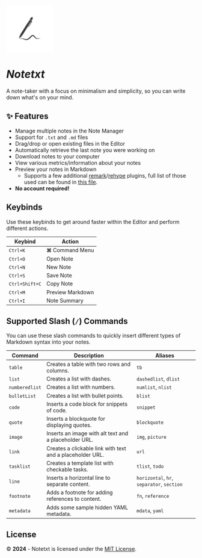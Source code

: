 <img src="public/favicon/android-chrome-512x512.png" width="125"> 

# *Notetxt*

A note-taker with a focus on minimalism and simplicity, so you can write down what's on your mind.

## ✨ Features

- Manage multiple notes in the Note Manager
- Support for `.txt` and `.md` files
- Drag/drop or open existing files in the Editor
- Automatically retrieve the last note you were working on
- Download notes to your computer
- View various metrics/information about your notes
- Preview your notes in Markdown
  - Supports a few additional [remark](https://github.com/remarkjs/remark/blob/main/doc/plugins.md)/[rehype](https://github.com/rehypejs/rehype/blob/main/doc/plugins.md) plugins, full list of those used can be found in [this file](src/components/markdown/MarkdownPreview.js).
- **No account required!**

## Keybinds

Use these keybinds to get around faster within the Editor and perform different actions.

| Keybind           | Action              |
|-------------------|---------------------|
| `Ctrl+K`          | **⌘** Command Menu  |
| `Ctrl+O`          | Open Note           |
| `Ctrl+N`          | New Note            |
| `Ctrl+S`          | Save Note           |
| `Ctrl+Shift+C`    | Copy Note           |
| `Ctrl+M`          | Preview Markdown    |
| `Ctrl+I`          | Note Summary        |

## Supported Slash (`/`) Commands

You can use these slash commands to quickly insert different types of Markdown syntax into your notes.

| Command        | Description                                               | Aliases                                    |
|----------------|-----------------------------------------------------------|--------------------------------------------|
| `table`        | Creates a table with two rows and columns.                | `tb`                                       |
| `list`         | Creates a list with dashes.                               | `dashedlist`, `dlist`                      |
| `numberedlist` | Creates a list with numbers.                              | `numlist`, `nlist`                         |
| `bulletList`   | Creates a list with bullet points.                        | `blist`                                    |
| `code`         | Inserts a code block for snippets of code.                |  `snippet`                                 |
| `quote`        | Inserts a blockquote for displaying quotes.               | `blockquote`                               |
| `image`        | Inserts an image with alt text and a placeholder URL.     | `img`, `picture`                           |
| `link`         | Creates a clickable link with text and a placeholder URL. | `url`                                      |
| `tasklist`     | Creates  a template list with checkable tasks.            | `tlist`, `todo`                            |
| `line`         | Inserts a horizontal line to separate content.            | `horizontal`, `hr`, `separator`, `section` |
| `footnote`     | Adds a footnote for adding references to content.         | `fn`, `reference`                          |
| `metadata`     | Adds some sample hidden YAML metadata.                    | `mdata`, `yaml`                            |

## License

©️ **2024** - Notetxt is licensed under the [MIT License](LICENSE).
